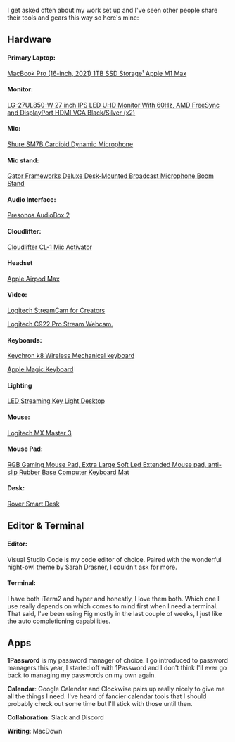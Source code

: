 I get asked often about my work set up and I've seen other people share their tools and gears this way so here's mine:

## Hardware

#### Primary Laptop:

[MacBook Pro (16-inch, 2021) 1TB SSD Storage¹ Apple M1 Max](https://www.apple.com/ae/shop/buy-mac/macbook-pro/16-inch-space-gray-10-core-cpu-32-core-gpu-1tb)

#### Monitor:

[LG-27UL850-W 27 inch IPS LED UHD Monitor With 60Hz, AMD FreeSync and DisplayPort HDMI VGA Black/Silver (x2)](https://www.noon.com/uae-en/lg-27ul850-w-27-inch-ips-led-uhd-monitor-with-60hz-amd-freesync-and-displayport-hdmi-vga-black-silver/N37410693A/p?o=d0d813e1b5f7dd3f)

#### Mic:

[Shure SM7B Cardioid Dynamic Microphone](https://www.amazon.ae/gp/product/B0002E4Z8M/ref=ppx_yo_dt_b_asin_title_o09_s00?ie=UTF8&th=1)

#### Mic stand:

[Gator Frameworks Deluxe Desk-Mounted Broadcast Microphone Boom Stand](https://www.amazon.ae/gp/product/B082YHPC3Z/ref=ppx_yo_dt_b_asin_title_o00_s00?ie=UTF8&th=1)

#### Audio Interface:

[Presonos AudioBox 2](https://www.amazon.ae/PreSonus-AudioBox-Interface-Bundle-Headphone/dp/B08NF9RLRW/ref=sr_1_34?dchild=1&keywords=presonus+audiobox+2&qid=1634744230&sr=8-34)

#### Cloudlifter:

[Cloudlifter CL-1 Mic Activator](https://www.noon.com/uae-en/cloudlifter-mic-activator-cl-1-blue/N39032409A/p?o=bc5d8fbf7fed277d)

#### Headset

[Apple Airpod Max](https://amzn.eu/d/hC3HDFg)

#### Video:

[Logitech StreamCam for Creators](https://amzn.eu/d/4XLk8Ww)

[Logitech C922 Pro Stream Webcam.](https://www.amazon.ae/Logitech-Hyperfast-Streaming-correction-Autofocus/dp/B01L6L52K4/ref=sr_1_1?dchild=1&keywords=logitech+c922+pro+stream+webcam&qid=1634744008&sr=8-1)

#### Keyboards:

[Keychron k8 Wireless Mechanical keyboard](https://www.amazon.ae/Keychron-Wireless-Mechanical-Gaming-Keyboard/dp/B08V1B8NMN/ref=sr_1_1_sspa?dchild=1&keywords=Keychron%2Bk8%2BWireless%2BMechanical%2Bkeyboard&qid=1634744180&sr=8-1-spons&smid=A1C4DXB5RJOLLI&spLa=ZW5jcnlwdGVkUXVhbGlmaWVyPUEySUhBWks0QU1EVFNZJmVuY3J5cHRlZElkPUEwNzc0NTQxQUExMlQ1V1E4R1M3JmVuY3J5cHRlZEFkSWQ9QTAzODg5ODUyT1FISFlRQUQ1OERKJndpZGdldE5hbWU9c3BfYXRmJmFjdGlvbj1jbGlja1JlZGlyZWN0JmRvTm90TG9nQ2xpY2s9dHJ1ZQ&th=1)

[Apple Magic Keyboard](https://amzn.eu/d/5PniGMz)

#### Lighting

[LED Streaming Key Light Desktop](https://amzn.eu/d/gUykjXw)

#### Mouse:

[Logitech MX Master 3](https://www.amazon.ae/Logitech-Ultrafast-Scrolling-Ergonomic-Customization/dp/B07W6JMMNC/ref=sr_1_1?dchild=1&keywords=Logitech+MX+Master+3&qid=1634744057&sr=8-1)

#### Mouse Pad:

[RGB Gaming Mouse Pad, Extra Large Soft Led Extended Mouse pad, anti-slip Rubber Base Computer Keyboard Mat](https://www.amazon.ae/gp/product/B07QNDFV1V/ref=ppx_yo_dt_b_asin_title_o03_s00?ie=UTF8&psc=1)

#### Desk:

[Rover Smart Desk](https://www.homecentre.com/ae/en/Furniture/Office/Office-Desks/HOME-CENTRE-Rover-Smart-Desk/p/162998879?gclid=CjwKCAjw_L6LBhBbEiwA4c46ut9WNmSY3lTsSJNjdG_s27ZYuOtK2l5zB_TyC3LjhDVnXt8ypa9cCxoCU6QQAvD_BwE)

## Editor & Terminal

#### Editor:

Visual Studio Code is my code editor of choice. Paired with the wonderful night-owl theme by Sarah Drasner, I couldn't ask for more.

#### Terminal:

I have both iTerm2 and hyper and honestly, I love them both. Which one I use really depends on which comes to mind first when I need a terminal. That said, I've been using Fig mostly in the last couple of weeks, I just like the auto completioning capabilities.

## Apps

**1Password** is my password manager of choice. I go introduced to password managers this year, I started off with 1Password and I don't think I'll ever go back to managing my passwords on my own again.

**Calendar**: Google Calendar and Clockwise pairs up really nicely to give me all the things I need. I've heard of fancier calendar tools that I should probably check out some time but I'll stick with those until then.

**Collaboration**: Slack and Discord

**Writing**: MacDown
